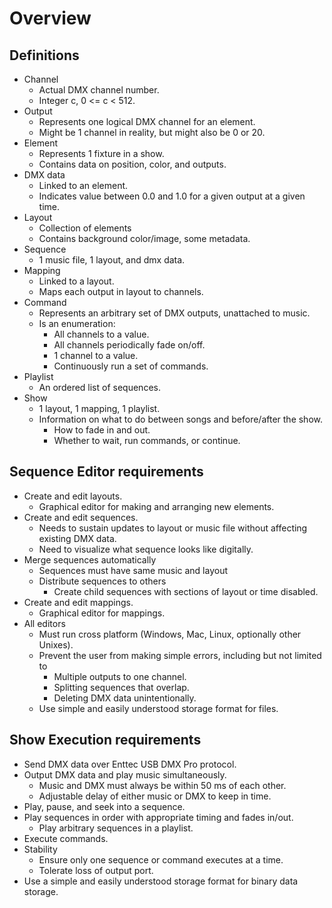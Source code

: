 # Overview

## Definitions

- Channel
  - Actual DMX channel number.
  - Integer c, 0 <= c < 512.
- Output
  - Represents one logical DMX channel for an element.
  - Might be 1 channel in reality, but might also be 0 or 20.
- Element
  - Represents 1 fixture in a show.
  - Contains data on position, color, and outputs.
- DMX data
  - Linked to an element.
  - Indicates value between 0.0 and 1.0 for a given output at a given time.
- Layout
  - Collection of elements
  - Contains background color/image, some metadata.
- Sequence
  - 1 music file, 1 layout, and dmx data.
- Mapping
  - Linked to a layout.
  - Maps each output in layout to channels.
- Command
  - Represents an arbitrary set of DMX outputs, unattached to music.
  - Is an enumeration:
    - All channels to a value.
    - All channels periodically fade on/off.
    - 1 channel to a value.
    - Continuously run a set of commands.
- Playlist
  - An ordered list of sequences.
- Show
  - 1 layout, 1 mapping, 1 playlist.
  - Information on what to do between songs and before/after the show.
    - How to fade in and out.
    - Whether to wait, run commands, or continue.


## Sequence Editor requirements

- Create and edit layouts.
  - Graphical editor for making and arranging new elements.
- Create and edit sequences.
  - Needs to sustain updates to layout or music file without affecting
    existing DMX data.
  - Need to visualize what sequence looks like digitally.
- Merge sequences automatically
  - Sequences must have same music and layout
  - Distribute sequences to others
    - Create child sequences with sections of layout or time disabled.
- Create and edit mappings.
  - Graphical editor for mappings.
- All editors
  - Must run cross platform (Windows, Mac, Linux, optionally other Unixes).
  - Prevent the user from making simple errors, including but not limited to
    - Multiple outputs to one channel.
    - Splitting sequences that overlap.
    - Deleting DMX data unintentionally.
  - Use simple and easily understood storage format for files.


## Show Execution requirements

- Send DMX data over Enttec USB DMX Pro protocol.
- Output DMX data and play music simultaneously.
  - Music and DMX must always be within 50 ms of each other.
  - Adjustable delay of either music or DMX to keep in time.
- Play, pause, and seek into a sequence.
- Play sequences in order with appropriate timing and fades in/out.
  - Play arbitrary sequences in a playlist.
- Execute commands.
- Stability
  - Ensure only one sequence or command executes at a time.
  - Tolerate loss of output port.
- Use a simple and easily understood storage format for binary data storage.
